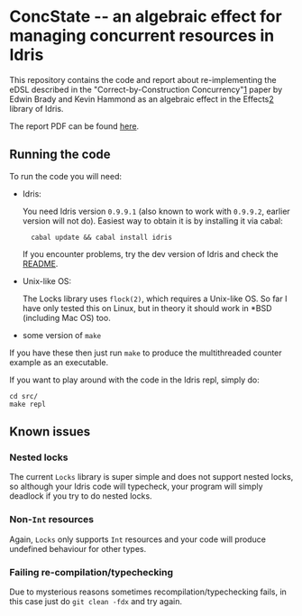 ConcState -- an algebraic effect for managing concurrent resources in Idris
=========

This repository contains the code and report about re-implementing the eDSL
described in the "Correct-by-Construction Concurrency"[1] paper by Edwin Brady
and Kevin Hammond as an algebraic effect in the Effects[2] library of Idris.

The report PDF can be found
[here](https://github.com/yfyf/idris-concstate-effect/releases/download/1.0.0/report.pdf).

Running the code
----------------

To run the code you will need:

* Idris:

    You need Idris version `0.9.9.1` (also known to work with `0.9.9.2`, earlier version will not do).
    Easiest     way to obtain it is by installing it via cabal:

        cabal update && cabal install idris

    If you encounter problems, try the dev version of Idris and check the
    [README](https://github.com/edwinb/Idris-dev/blob/master/README).

* Unix-like OS:

    The Locks library uses `flock(2)`, which requires a Unix-like OS. So far I
    have only tested this on Linux, but in theory it should work in *BSD
    (including Mac OS) too.

* some version of `make`

If you have these then just run `make` to produce the multithreaded counter
example as an executable.

If you want to play around with the code in the Idris repl, simply do:

    cd src/
    make repl


Known issues
--------------

### Nested locks

The current `Locks` library is super simple and does not support nested locks,
so although your Idris code will typecheck, your program will simply deadlock
if you try to do nested locks.

### Non-`Int` resources

Again, `Locks` only supports `Int` resources and your code will produce
undefined behaviour for other types.

### Failing re-compilation/typechecking

Due to mysterious reasons sometimes recompilation/typechecking fails, in this
case just do `git clean -fdx` and try again.

[1]: http://citeseerx.ist.psu.edu/viewdoc/summary?doi=10.1.1.150.9865
[2]: http://www.cs.st-andrews.ac.uk/~eb/drafts/effects.pdf
